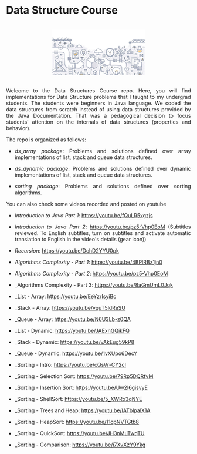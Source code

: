 # Data Structure Course

<br/>
<div align="center">                                                             
  <img height="50%" width="50%" src="./dslogo.png" alt="Data Structures Logo">
</div>  
<br/>

<section>
<div align="justify">
  
Welcome to the Data Structures Course repo. Here, you will find implementations for Data Structure problems that I taught to my undergrad students. The students were beginners in Java language. We coded the data structures from scratch instead of using data structures provided by the Java Documentation. That was a pedagogical decision to focus students' attention on the internals of data structures (properties and behavior).

The repo is organized as follows:
  
* _ds_array package_: Problems and solutions defined over array implementations of list, stack and queue data structures.

* _ds_dynamic package_: Problems and solutions defined over dynamic implementations of list, stack and queue data structures.
  
* _sorting package_: Problems and solutions defined over sorting algorithms.

<div>

You can also check some videos recorded and posted on youtube

  * _Introduction to Java Part 1_: https://youtu.be/fQuLR5xgzjs
  * _Introduction to Java Part 2_: https://youtu.be/pz5-Vhp0EoM (Subtitles reviewed. To English subtitles, turn on subtitles and activate automatic translation to English in the video's details (gear icon))
  * _Recursion_: https://youtu.be/DchD2YYU0pk
  
  * _Algorithms Complexity - Part 1_: https://youtu.be/4BPlRBz1jn0
  * _Algorithms Complexity - Part 2_: https://youtu.be/pz5-Vhp0EoM
  * _Algorithms Complexity - Part 3: https://youtu.be/8aGmUmL0Jqk
  
  * _List - Array: https://youtu.be/EeYzrIsyiBc
  * _Stack - Array: https://youtu.be/vquT5ldReSU
  * _Queue - Array: https://youtu.be/N6U3Lb-z0QA
  * _List - Dynamic: https://youtu.be/JAExnGQikFQ
  * _Stack - Dynamic: https://youtu.be/vAkEug59kP8
  * _Queue - Dynamic: https://youtu.be/1vXUpo6DecY
  
  * _Sorting - Intro: https://youtu.be/cQsVr-CY2cI
  * _Sorting - Selection Sort: https://youtu.be/79Rp5DQRfvM
  * _Sorting - Insertion Sort: https://youtu.be/Uw2I6gisvyE
  * _Sorting - ShellSort: https://youtu.be/5_XWRo3qNYE
  * _Sorting - Trees and Heap: https://youtu.be/IATblpalX1A
  * _Sorting - HeapSort: https://youtu.be/11cpNVTGtb8
  * _Sorting - QuickSort: https://youtu.be/JH3nMuTwqTU
  * _Sorting - Comparison: https://youtu.be/i7XvXzY9Ykg
  
  
  
  
</section>
